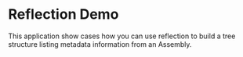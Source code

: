 # Reflection Demo

This application show cases how you can use reflection to build a tree structure listing metadata information from an Assembly. 
